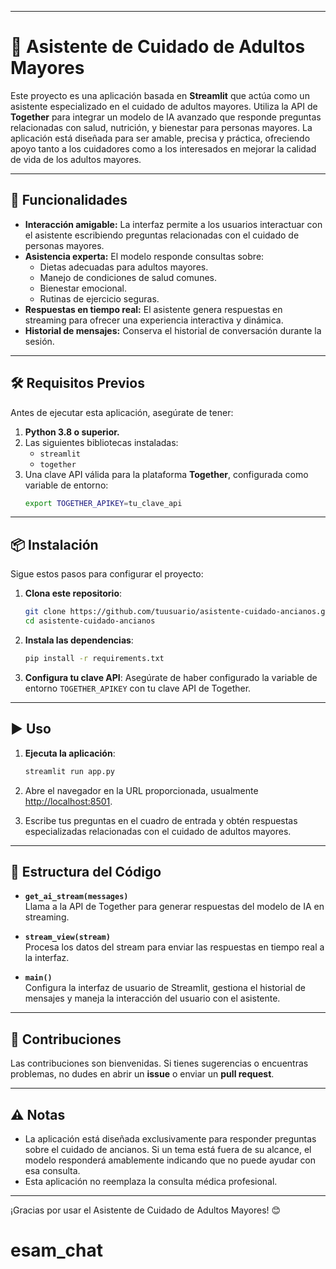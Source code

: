 

---

# 🏥 Asistente de Cuidado de Adultos Mayores

Este proyecto es una aplicación basada en **Streamlit** que actúa como un asistente especializado en el cuidado de adultos mayores. Utiliza la API de **Together** para integrar un modelo de IA avanzado que responde preguntas relacionadas con salud, nutrición, y bienestar para personas mayores. La aplicación está diseñada para ser amable, precisa y práctica, ofreciendo apoyo tanto a los cuidadores como a los interesados en mejorar la calidad de vida de los adultos mayores.

---

## 🚀 Funcionalidades

- **Interacción amigable:** La interfaz permite a los usuarios interactuar con el asistente escribiendo preguntas relacionadas con el cuidado de personas mayores.
- **Asistencia experta:** El modelo responde consultas sobre:
  - Dietas adecuadas para adultos mayores.
  - Manejo de condiciones de salud comunes.
  - Bienestar emocional.
  - Rutinas de ejercicio seguras.
- **Respuestas en tiempo real:** El asistente genera respuestas en streaming para ofrecer una experiencia interactiva y dinámica.
- **Historial de mensajes:** Conserva el historial de conversación durante la sesión.

---

## 🛠️ Requisitos Previos

Antes de ejecutar esta aplicación, asegúrate de tener:

1. **Python 3.8 o superior.**
2. Las siguientes bibliotecas instaladas:
   - `streamlit`
   - `together`
3. Una clave API válida para la plataforma **Together**, configurada como variable de entorno:
   ```bash
   export TOGETHER_APIKEY=tu_clave_api
   ```

---

## 📦 Instalación

Sigue estos pasos para configurar el proyecto:

1. **Clona este repositorio**:

   ```bash
   git clone https://github.com/tuusuario/asistente-cuidado-ancianos.git
   cd asistente-cuidado-ancianos
   ```

2. **Instala las dependencias**:

   ```bash
   pip install -r requirements.txt
   ```

3. **Configura tu clave API**:
   Asegúrate de haber configurado la variable de entorno `TOGETHER_APIKEY` con tu clave API de Together.

---

## ▶️ Uso

1. **Ejecuta la aplicación**:

   ```bash
   streamlit run app.py
   ```

2. Abre el navegador en la URL proporcionada, usualmente [http://localhost:8501](http://localhost:8501).

3. Escribe tus preguntas en el cuadro de entrada y obtén respuestas especializadas relacionadas con el cuidado de adultos mayores.

---

## 📂 Estructura del Código

- **`get_ai_stream(messages)`**  
  Llama a la API de Together para generar respuestas del modelo de IA en streaming.

- **`stream_view(stream)`**  
  Procesa los datos del stream para enviar las respuestas en tiempo real a la interfaz.

- **`main()`**  
  Configura la interfaz de usuario de Streamlit, gestiona el historial de mensajes y maneja la interacción del usuario con el asistente.

---

## 🌟 Contribuciones

Las contribuciones son bienvenidas. Si tienes sugerencias o encuentras problemas, no dudes en abrir un **issue** o enviar un **pull request**.

---

## ⚠️ Notas

- La aplicación está diseñada exclusivamente para responder preguntas sobre el cuidado de ancianos. Si un tema está fuera de su alcance, el modelo responderá amablemente indicando que no puede ayudar con esa consulta.
- Esta aplicación no reemplaza la consulta médica profesional.

---

¡Gracias por usar el Asistente de Cuidado de Adultos Mayores! 😊
# esam_chat
